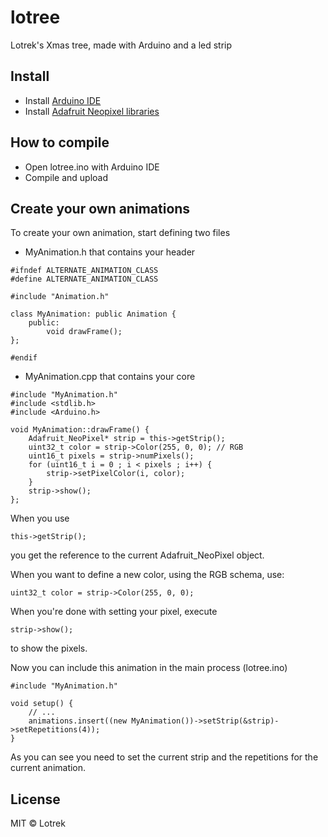 # lotree

Lotrek's Xmas tree, made with Arduino and a led strip

## Install

- Install [Arduino IDE](https://www.arduino.cc/en/Main/Software)
- Install [Adafruit Neopixel libraries](https://github.com/adafruit/Adafruit_NeoPixel)

## How to compile

- Open lotree.ino with Arduino IDE
- Compile and upload

## Create your own animations

To create your own animation, start defining two files

- MyAnimation.h that contains your header
```
#ifndef ALTERNATE_ANIMATION_CLASS
#define ALTERNATE_ANIMATION_CLASS

#include "Animation.h"

class MyAnimation: public Animation {
    public:
        void drawFrame();
};

#endif
```
- MyAnimation.cpp that contains your core
```
#include "MyAnimation.h"
#include <stdlib.h>
#include <Arduino.h>

void MyAnimation::drawFrame() {
    Adafruit_NeoPixel* strip = this->getStrip();
    uint32_t color = strip->Color(255, 0, 0); // RGB
    uint16_t pixels = strip->numPixels();
    for (uint16_t i = 0 ; i < pixels ; i++) {
        strip->setPixelColor(i, color);
    }
    strip->show();
};
```
When you use
```
this->getStrip();
```
you get the reference to the current Adafruit_NeoPixel object.

When you want to define a new color, using the RGB schema, use:
```
uint32_t color = strip->Color(255, 0, 0);
```
When you're done with setting your pixel, execute
```
strip->show();
```
to show the pixels.

Now you can include this animation in the main process (lotree.ino)
```
#include "MyAnimation.h"

void setup() {
    // ...
    animations.insert((new MyAnimation())->setStrip(&strip)->setRepetitions(4));
}
```
As you can see you need to set the current strip and the repetitions for the current animation.

## License

MIT © Lotrek
